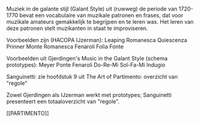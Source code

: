 Muziek in de galante stijl (Galant Style) uit (ruwweg) de periode van 1720-1770 bevat een vocabulaire van muzikale patronen en frases, dat voor muzikale amateurs gemakkelijk te begrijpen en te leren was. Het leren van deze patronen stelt muzikanten in staat te improviseren. 

Voorbeelden zijn (HACOPA IJzerman):
Leaping Romanesca
Quiescenza
Prinner
Monte Romanesca
Fenaroli
Folia
Fonte

Voorbeelden uit Gjerdingen's Music in the Galant Style (schema prototypes):
Meyer
Ponte
Fenaroli
Do-Re-Mi
Sol-Fa-Mi
Indugio

Sanguinetti:
zie hoofdstuk 9 uit The Art of Partimento: overzicht van "regole"

Zowel Gjerdingen als IJzerman werkt met prototypes; Sanguinetti presenteert een totaaloverzicht van "regole".

[[PARTIMENTO]]